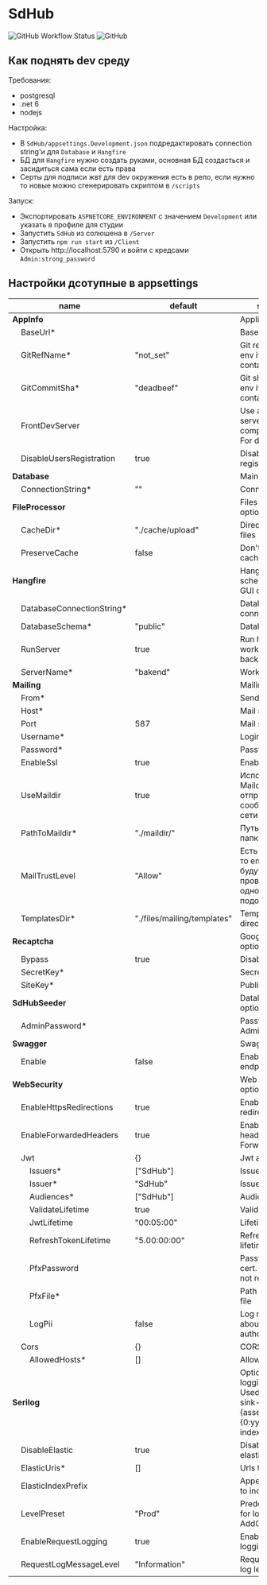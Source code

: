 # SdHub
![GitHub Workflow Status](https://img.shields.io/github/workflow/status/mixa3607/SdHub/build-container?style=flat-square)
![GitHub](https://img.shields.io/github/license/mixa3607/SdHub?style=flat-square)

## Как поднять dev среду
Требования:
- postgresql
- .net 6
- nodejs

Настройка:
- В `SdHub/appsettings.Development.json` подредактировать connection string'и для `Database` и `Hangfire`
- БД для `Hangfire` нужно создать руками, основная БД создасться и засидиться сама если есть права
- Серты для подписи жвт для dev окружения есть в репо, если нужно то новые можно сгенерировать скриптом в `/scripts`

Запуск:
- Экспортировать `ASPNETCORE_ENVIRONMENT` с значением `Development` или указать в профиле для студии
- Запустить `SdHub` из солюшена в `/Server` 
- Запустить `npm run start` из `/Client`
- Открыть http://localhost:5790 и войти с кредсами `Admin:strong_password`


## Настройки дсотупные в appsettings
|name|default|summary|
|-|-|-|
|**AppInfo**||Application info|
&nbsp;&nbsp;&nbsp;&nbsp;BaseUrl*||Base url
&nbsp;&nbsp;&nbsp;&nbsp;GitRefName*|"not_set"|Git ref. Fill from env if docker container
&nbsp;&nbsp;&nbsp;&nbsp;GitCommitSha*|"deadbeef"|Git sha. Fill from env if docker container
&nbsp;&nbsp;&nbsp;&nbsp;FrontDevServer||Use angular dev server instead compiled blobs. For development
&nbsp;&nbsp;&nbsp;&nbsp;DisableUsersRegistration|true|Disable user registration
|**Database**||Main db options|
&nbsp;&nbsp;&nbsp;&nbsp;ConnectionString*|""|Connection string
|**FileProcessor**||Files processings options|
&nbsp;&nbsp;&nbsp;&nbsp;CacheDir*|"./cache/upload"|Directory for temp files
&nbsp;&nbsp;&nbsp;&nbsp;PreserveCache|false|Don't delete cache
|**Hangfire**||Hangfire scheduler options. GUI on /hgf|
&nbsp;&nbsp;&nbsp;&nbsp;DatabaseConnectionString*||Database connection string
&nbsp;&nbsp;&nbsp;&nbsp;DatabaseSchema*|"public"|Database schema
&nbsp;&nbsp;&nbsp;&nbsp;RunServer|true|Run hangfire worker on backend
&nbsp;&nbsp;&nbsp;&nbsp;ServerName*|"bakend"|Worker name
|**Mailing**||Mailing options|
&nbsp;&nbsp;&nbsp;&nbsp;From*||Sender email
&nbsp;&nbsp;&nbsp;&nbsp;Host*||Mail server host
&nbsp;&nbsp;&nbsp;&nbsp;Port|587|Mail server port
&nbsp;&nbsp;&nbsp;&nbsp;Username*||Login
&nbsp;&nbsp;&nbsp;&nbsp;Password*||Password
&nbsp;&nbsp;&nbsp;&nbsp;EnableSsl|true|Enable ssl
&nbsp;&nbsp;&nbsp;&nbsp;UseMaildir|true|Использовать Maildir вместо отправки сообщений по сети
&nbsp;&nbsp;&nbsp;&nbsp;PathToMaildir*|"./maildir/"|Путь до корневой папки Maildir
&nbsp;&nbsp;&nbsp;&nbsp;MailTrustLevel|"Allow"|Есть установить то email'ы не будут проверяться на однодневки/подозрительные
&nbsp;&nbsp;&nbsp;&nbsp;TemplatesDir*|"./files/mailing/templates"|Templates directory
|**Recaptcha**||Google recaptcha options|
&nbsp;&nbsp;&nbsp;&nbsp;Bypass|true|Disable captcha
&nbsp;&nbsp;&nbsp;&nbsp;SecretKey*||Secret key
&nbsp;&nbsp;&nbsp;&nbsp;SiteKey*||Public site key
|**SdHubSeeder**||Database seeder options|
&nbsp;&nbsp;&nbsp;&nbsp;AdminPassword*||Password for Admin account
|**Swagger**||Swagger options|
&nbsp;&nbsp;&nbsp;&nbsp;Enable|false|Enable /swagger endpoint
|**WebSecurity**||Web security options|
&nbsp;&nbsp;&nbsp;&nbsp;EnableHttpsRedirections|true|Enable https redirection
&nbsp;&nbsp;&nbsp;&nbsp;EnableForwardedHeaders|true|Enable forwarded headers like X-Forwarded-For
&nbsp;&nbsp;&nbsp;&nbsp;Jwt|{}|Jwt auth options
&nbsp;&nbsp;&nbsp;&nbsp;&nbsp;&nbsp;&nbsp;&nbsp;Issuers*|["SdHub"]|Issuers
&nbsp;&nbsp;&nbsp;&nbsp;&nbsp;&nbsp;&nbsp;&nbsp;Issuer*|"SdHub"|Issuer
&nbsp;&nbsp;&nbsp;&nbsp;&nbsp;&nbsp;&nbsp;&nbsp;Audiences*|["SdHub"]|Audiences
&nbsp;&nbsp;&nbsp;&nbsp;&nbsp;&nbsp;&nbsp;&nbsp;ValidateLifetime|true|Validate lifetime
&nbsp;&nbsp;&nbsp;&nbsp;&nbsp;&nbsp;&nbsp;&nbsp;JwtLifetime|"00:05:00"|Lifetime
&nbsp;&nbsp;&nbsp;&nbsp;&nbsp;&nbsp;&nbsp;&nbsp;RefreshTokenLifetime|"5.00:00:00"|Refresh token lifetime
&nbsp;&nbsp;&nbsp;&nbsp;&nbsp;&nbsp;&nbsp;&nbsp;PfxPassword||Password for pfx cert. Can be null if not required
&nbsp;&nbsp;&nbsp;&nbsp;&nbsp;&nbsp;&nbsp;&nbsp;PfxFile*||Path to pfx cert file
&nbsp;&nbsp;&nbsp;&nbsp;&nbsp;&nbsp;&nbsp;&nbsp;LogPii|false|Log more info about authorization
&nbsp;&nbsp;&nbsp;&nbsp;Cors|{}|CORS options
&nbsp;&nbsp;&nbsp;&nbsp;&nbsp;&nbsp;&nbsp;&nbsp;AllowedHosts*|[]|Allowed hosts
|**Serilog**||Options for logging to ES. Used serilogs-sink-{assemblyName}-{0:yyyy.MM.dd} index|
&nbsp;&nbsp;&nbsp;&nbsp;DisableElastic|true|Disable logging to elastic search
&nbsp;&nbsp;&nbsp;&nbsp;ElasticUris*|[]|Urls to ES cluster
&nbsp;&nbsp;&nbsp;&nbsp;ElasticIndexPrefix||Append {prefix}- to index
&nbsp;&nbsp;&nbsp;&nbsp;LevelPreset|"Prod"|Predefined levels for logging AddCustomSerilog
&nbsp;&nbsp;&nbsp;&nbsp;EnableRequestLogging|true|Enable request logging
&nbsp;&nbsp;&nbsp;&nbsp;RequestLogMessageLevel|"Information"|Request message log level
